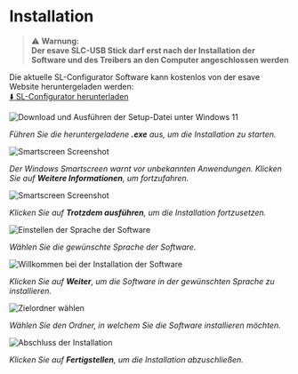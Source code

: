 # Installation

> ⚠️ **Warnung:**  
> **Der esave SLC-USB Stick darf erst nach der Installation der Software und des Treibers an den Computer angeschlossen werden**

Die aktuelle SL-Configurator Software kann kostenlos von der esave Website heruntergeladen werden:  
[⬇️ SL-Configurator herunterladen](https://www.esaveag.com/iLightConfigurator/esave/esave_slConfiguratorSetup.exe)

![Download und Ausführen der Setup-Datei unter Windows 11](../../images/de/1-installation/installation-1-download.png)

*Führen Sie die heruntergeladene <strong>.exe</strong> aus, um die Installation zu starten.*

![Smartscreen Screenshot](../../images/de/1-installation/installation-2-smartscreen-1.png)

*Der Windows Smartscreen warnt vor unbekannten Anwendungen. Klicken Sie auf <strong>Weitere Informationen</strong>, um fortzufahren.*

![Smartscreen Screenshot](../../images/de/1-installation/installation-3-smartscreen-2.png)

*Klicken Sie auf <strong>Trotzdem ausführen</strong>, um die Installation fortzusetzen.*

![Einstellen der Sprache der Software](../../images/de/1-installation/installation-4-sprachwahl.png)

*Wählen Sie die gewünschte Sprache der Software.*

![Willkommen bei der Installation der Software](../../images/de/1-installation/installation-5-setup-1.png)

*Klicken Sie auf <strong>Weiter</strong>, um die Software in der gewünschten Sprache zu installieren.*

![Zielordner wählen](../../images/de/1-installation/installation-6-setup-2.png)

*Wählen Sie den Ordner, in welchem Sie die Software installieren möchten.*

![Abschluss der Installation](../../images/de/1-installation/installation-7-setup-3.png)

*Klicken Sie auf <strong>Fertigstellen</strong>, um die Installation abzuschließen.* 